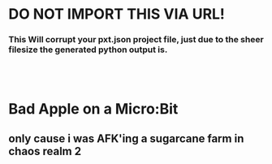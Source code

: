 # DO NOT IMPORT THIS VIA URL!
### This Will corrupt your pxt.json project file, just due to the sheer filesize the generated python output is.
<br><br>
# Bad Apple on a Micro:Bit
## only cause i was AFK'ing a sugarcane farm in chaos realm 2
